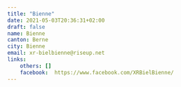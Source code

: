 ```yaml
---
title: "Bienne"
date: 2021-05-03T20:36:31+02:00
draft: false
name: Bienne
canton: Berne
city: Bienne
email: xr-bielbienne@riseup.net
links:
    others: []
    facebook:  https://www.facebook.com/XRBielBienne/
---
```


